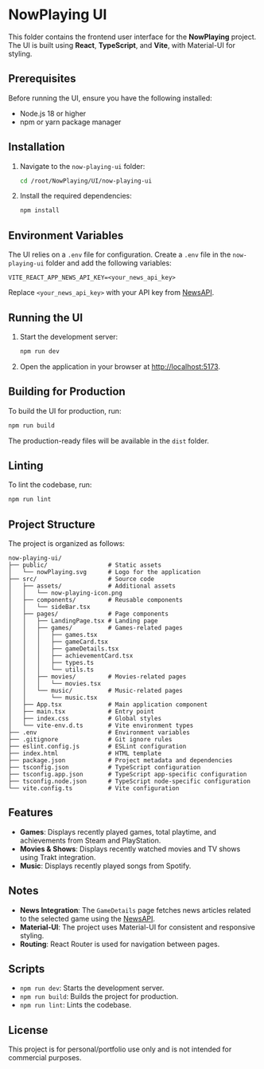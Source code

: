 # NowPlaying UI

This folder contains the frontend user interface for the **NowPlaying** project. The UI is built using **React**, **TypeScript**, and **Vite**, with Material-UI for styling.

## Prerequisites

Before running the UI, ensure you have the following installed:

- Node.js 18 or higher
- npm or yarn package manager

## Installation

1. Navigate to the `now-playing-ui` folder:
   ```bash
   cd /root/NowPlaying/UI/now-playing-ui
   ```

2. Install the required dependencies:
   ```bash
   npm install
   ```

## Environment Variables

The UI relies on a `.env` file for configuration. Create a `.env` file in the `now-playing-ui` folder and add the following variables:

```env
VITE_REACT_APP_NEWS_API_KEY=<your_news_api_key>
```

Replace `<your_news_api_key>` with your API key from [NewsAPI](https://newsapi.org/).

## Running the UI

1. Start the development server:
   ```bash
   npm run dev
   ```

2. Open the application in your browser at [http://localhost:5173](http://localhost:5173).

## Building for Production

To build the UI for production, run:
```bash
npm run build
```

The production-ready files will be available in the `dist` folder.

## Linting

To lint the codebase, run:
```bash
npm run lint
```

## Project Structure

The project is organized as follows:

```
now-playing-ui/
├── public/                 # Static assets
│   └── nowPlaying.svg      # Logo for the application
├── src/                    # Source code
│   ├── assets/             # Additional assets
│   │   └── now-playing-icon.png
│   ├── components/         # Reusable components
│   │   └── sideBar.tsx
│   ├── pages/              # Page components
│   │   ├── LandingPage.tsx # Landing page
│   │   ├── games/          # Games-related pages
│   │   │   ├── games.tsx
│   │   │   ├── gameCard.tsx
│   │   │   ├── gameDetails.tsx
│   │   │   ├── achievementCard.tsx
│   │   │   ├── types.ts
│   │   │   └── utils.ts
│   │   ├── movies/         # Movies-related pages
│   │   │   └── movies.tsx
│   │   └── music/          # Music-related pages
│   │       └── music.tsx
│   ├── App.tsx             # Main application component
│   ├── main.tsx            # Entry point
│   ├── index.css           # Global styles
│   └── vite-env.d.ts       # Vite environment types
├── .env                    # Environment variables
├── .gitignore              # Git ignore rules
├── eslint.config.js        # ESLint configuration
├── index.html              # HTML template
├── package.json            # Project metadata and dependencies
├── tsconfig.json           # TypeScript configuration
├── tsconfig.app.json       # TypeScript app-specific configuration
├── tsconfig.node.json      # TypeScript node-specific configuration
└── vite.config.ts          # Vite configuration
```

## Features

- **Games**: Displays recently played games, total playtime, and achievements from Steam and PlayStation.
- **Movies & Shows**: Displays recently watched movies and TV shows using Trakt integration.
- **Music**: Displays recently played songs from Spotify.

## Notes

- **News Integration**: The `GameDetails` page fetches news articles related to the selected game using the [NewsAPI](https://newsapi.org/).
- **Material-UI**: The project uses Material-UI for consistent and responsive styling.
- **Routing**: React Router is used for navigation between pages.

## Scripts

- `npm run dev`: Starts the development server.
- `npm run build`: Builds the project for production.
- `npm run lint`: Lints the codebase.

## License

This project is for personal/portfolio use only and is not intended for commercial purposes.